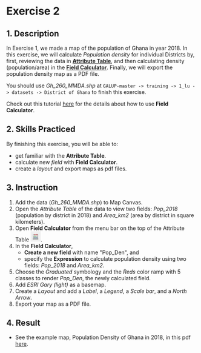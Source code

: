 # Exercise 2

## 1. Description

In Exercise 1, we made a map of the population of Ghana in year 2018. In this
exercise, we will calculate _Population density_ for individual Districts by,
first, reviewing the data in
[**Attribute Table**](https://docs.qgis.org/3.10/en/docs/user_manual/working_with_vector/attribute_table.html?highlight=attribute#introducing-the-attribute-table-interface),
and then calculating density (population/area) in the
[**Field Calculator**](https://docs.qgis.org/3.10/en/docs/user_manual/working_with_vector/attribute_table.html#using-the-field-calculator).
Finally, we will export the population density map as a PDF file.

You should use _Gh\_260\_MMDA.shp_ at
`GALUP-master -> training -> 1_lu -> datasets -> District of Ghana`
to finish this exercise.

Check out this tutorial [here](https://www.youtube.com/watch?v=PkGON2G8vEU)
for the details about how to use **Field Calculator**.

## 2. Skills Practiced

By finishing this exercise, you will be able to:

- get familiar with the **Attribute Table**.
- calculate new _field_ with **Field Calculator**.
- create a _layout_ and export maps as pdf files.

## 3. Instruction

1. Add the data (_Gh\_260\_MMDA.shp_) to Map Canvas.
2. Open the _Attribute Table_ of the data to view two fields: _Pop\_2018_
   (population by district in 2018) and _Area\_km2_ (area by district in square
   kilometers).
3. Open **Field Calculator** from the menu bar on the top of the Attribute
   Table ![icon_field_calculator](../../../images/AttributeTable/cal_icon.png).
4. In the **Field Calculator**,
   - **Create a new field** with name "Pop_Den", and
   - specify the **Expression** to calculate population density using two
     fields: _Pop\_2018_ and _Area\_km2_.
5. Choose the _Graduated_ symbology and the _Reds_ color ramp with 5 classes to
   render _Pop\_Den_, the newly calculated field.
6. Add _ESRI Gary (light)_ as a basemap.
7. Create a _Layout_ and add a _Label_, a _Legend_, a _Scale bar_, and
   a _North Arrow_.
8. Export your map as a PDF file.
  
## 4. Result

- See the example map, Population Density of Ghana in 2018, in this pdf
  [here](../pdf_download/MyDensityMap.pdf).
